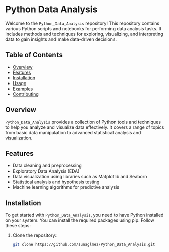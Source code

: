 # Python Data Analysis

Welcome to the `Python_Data_Analysis` repository! This repository contains various Python scripts and notebooks for performing data analysis tasks. It includes methods and techniques for exploring, visualizing, and interpreting data to gain insights and make data-driven decisions.

## Table of Contents

- [Overview](#overview)
- [Features](#features)
- [Installation](#installation)
- [Usage](#usage)
- [Examples](#examples)
- [Contributing](#contributing)

## Overview

`Python_Data_Analysis` provides a collection of Python tools and techniques to help you analyze and visualize data effectively. It covers a range of topics from basic data manipulation to advanced statistical analysis and visualization.

## Features

- Data cleaning and preprocessing
- Exploratory Data Analysis (EDA)
- Data visualization using libraries such as Matplotlib and Seaborn
- Statistical analysis and hypothesis testing
- Machine learning algorithms for predictive analysis

## Installation

To get started with `Python_Data_Analysis`, you need to have Python installed on your system. You can install the required packages using pip. Follow these steps:

1. Clone the repository:
   ```bash
   git clone https://github.com/sunaglmez/Python_Data_Analysis.git
